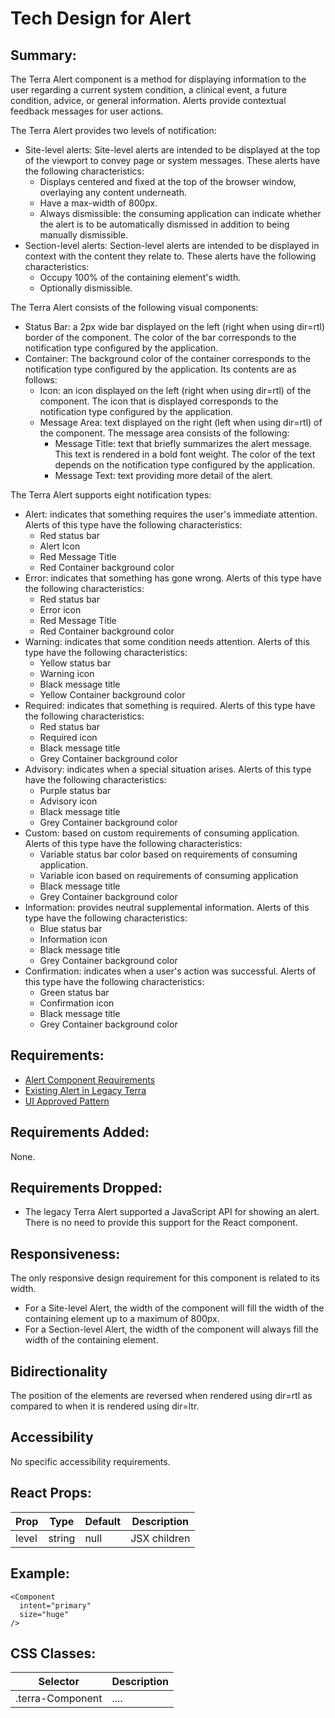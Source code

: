 # Tech Design for Alert
## Summary:
The Terra Alert component is a method for displaying information to the user regarding a current system condition, a clinical event, a future condition, advice, or general information.  Alerts provide contextual feedback messages for user actions.

The Terra Alert provides two levels of notification:
- Site-level alerts: Site-level alerts are intended to be displayed at the top of the viewport to convey page or system messages.  These alerts have the following characteristics:
  - Displays centered and fixed at the top of the browser window, overlaying any content underneath.
  - Have a max-width of 800px.
  - Always dismissible: the consuming application can indicate whether the alert is to be automatically dismissed in addition to being manually dismissible.
- Section-level alerts: Section-level alerts are intended to be displayed in context with the content they relate to. These alerts have the following characteristics:
  - Occupy 100% of the containing element's width.
  - Optionally dismissible.
  
The Terra Alert consists of the following visual components:
- Status Bar: a 2px wide bar displayed on the left (right when using dir=rtl) border of the component.  The color of the bar corresponds to the notification type configured by the application.
- Container: The background color of the container corresponds to the notification type configured by the application.  Its contents are as follows:
  - Icon: an icon displayed on the left (right when using dir=rtl) of the component.  The icon that is displayed corresponds to the notification type configured by the application.
  - Message Area: text displayed on the right (left when using dir=rtl) of the component.  The message area consists of the following:
    - Message Title: text that briefly summarizes the alert message.  This text is rendered in a bold font weight. The color of the text depends on the notification type configured by the application.
    - Message Text: text providing more detail of the alert.
  
The Terra Alert supports eight notification types:
- Alert: indicates that something requires the user's immediate attention.  Alerts of this type have the following characteristics:
  - Red status bar
  - Alert Icon
  - Red Message Title
  - Red Container background color
- Error: indicates that something has gone wrong.  Alerts of this type have the following characteristics:
  - Red status bar
  - Error icon
  - Red Message Title
  - Red Container background color
- Warning: indicates that some condition needs attention. Alerts of this type have the following characteristics:
  - Yellow status bar
  - Warning icon
  - Black message title
  - Yellow Container background color
- Required: indicates that something is required. Alerts of this type have the following characteristics:
  - Red status bar
  - Required icon
  - Black message title
  - Grey Container background color
- Advisory: indicates when a special situation arises. Alerts of this type have the following characteristics:
  - Purple status bar
  - Advisory icon
  - Black message title
  - Grey Container background color
- Custom: based on custom requirements of consuming application. Alerts of this type have the following characteristics:
  - Variable status bar color based on requirements of consuming application.
  - Variable icon based on requirements of consuming application
  - Black message title
  - Grey Container background color
- Information: provides neutral supplemental information. Alerts of this type have the following characteristics:
  - Blue status bar
  - Information icon
  - Black message title
  - Grey Container background color
- Confirmation: indicates when a user's action was successful. Alerts of this type have the following characteristics:
  - Green status bar
  - Confirmation icon
  - Black message title
  - Grey Container background color

## Requirements:
- [Alert Component Requirements](https://wiki.ucern.com/display/Orion/ORI040+Alert+Component)
- [Existing Alert in Legacy Terra](https://pages.github.cerner.com/orion/terra/site/indicators/alerts.html)
- [UI Approved Pattern](https://wiki.ucern.com/display/UserExperience/Terra-UI.terra-core%3AComponent%3AAlert)

## Requirements Added:
None.

## Requirements Dropped:
- The legacy Terra Alert supported a JavaScript API for showing an alert. There is no need to provide this support for the React component.

## Responsiveness:
The only responsive design requirement for this component is related to its width.
- For a Site-level Alert, the width of the component will fill the width of the containing element up to a maximum of 800px.
- For a Section-level Alert, the width of the component will always fill the width of the containing element. 

## Bidirectionality
The position of the elements are reversed when rendered using dir=rtl as compared to when it is rendered using dir=ltr.

## Accessibility
No specific accessibility requirements.

## React Props:
| Prop     | Type | Default | Description  |
|----------|------|---------|--------------|
| level | string | null    | JSX children |

## Example:
```
<Component
  intent="primary"
  size="huge"
/>
```

## CSS Classes:
| Selector         | Description |
|------------------|-------------|
| .terra-Component | ....        |
